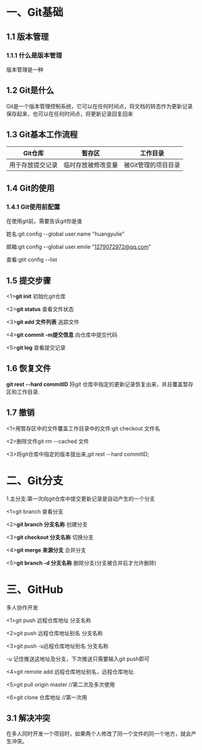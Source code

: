 # 一、Git基础

## 1.1 版本管理

### 1.1.1 什么是版本管理

版本管理是一种

## 1.2 Git是什么

Git是一个版本管理控制系统，它可以在任何时间点，将文档的转态作为更新记录保存起来，也可以在任何时间点，将更新记录回复回来

## 1.3 Git基本工作流程



|     Git仓库      |       暂存区       |      工作目录       |
| :--------------: | :----------------: | :-----------------: |
| 用于存放提交记录 | 临时存放被修改变量 | 被Git管理的项目目录 |

## 1.4 Git的使用

### 1.4.1 Git使用前配置

在使用git前，需要告诉git你是谁

姓名:git config --global user.name "huangyulie"

邮箱:git config --global user.emile "1279072972@qq.com"

查看:gtit config --list

## 1.5 提交步骤

<1>**git init** 初始化git仓库

<2>**git status** 查看文件状态

<3>**git add 文件列表** 追踪文件

<4>**git commit -m提交信息** 向仓库中提交代码

<5>**git log** 查看提交记录

## 1.6 恢复文件

**git rest --hard commitID** 将git 仓库中指定的更新记录恢复出来，并且覆盖暂存区和工作目录.

## 1.7 撤销

<1>用暂存区中的文件覆盖工作目录中的文件:git checkout 文件名

<2>删除文件git rm --cached 文件

<3>将git仓库中指定的版本提出来,git rest --hard commitID;

# 二、Git分支

1.主分支:第一次向git仓库中提交更新记录是自动产生的一个分支

<1>git branch 查看分支

<2>**git branch 分支名称**  创建分支

<3>**git checkout 分支名称**	切换分支

<4>**git merge 来源分支** 合并分支

<5>**git branch -d 分支名称**  删除分支(分支被合并后才允许删除) 

# 三、GitHub

多人协作开发

<1>git push 远程仓库地址 分支名称

<2>git push 远程仓库地址别名 分支名称

<3>git push -u远程仓库地址别名 分支名称

-u 记住推送这地址及分支，下次推送只需要输入git push即可

<4>git remote add 远程仓库地址别名，远程仓库地址.

<5>git pull origin master //第二次及多次使用

<6>git clone 仓库地址 //第一次用

## 3.1 解决冲突

在多人同时开发一个项目时，如果两个人修改了同一个文件的同一个地方，就会产生冲突。